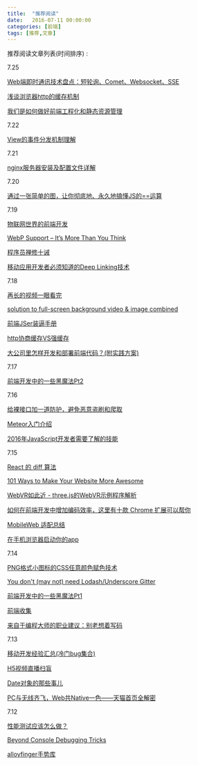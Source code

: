 ```yaml
---
title:  "推荐阅读"
date:   2016-07-11 00:00:00
categories: [前端]
tags: [推荐,文章]
---
```


推荐阅读文章列表(时间排序) :

7.25

[Web端即时通讯技术盘点：短轮询、Comet、Websocket、SSE](http://mp.weixin.qq.com/s?__biz=MzI0ODA2ODU2NQ==&mid=2651129757&idx=1&sn=172a6a7dd481f83108bea46fc0283707#rd)

[浅谈浏览器http的缓存机制](http://www.cnblogs.com/vajoy/p/5341664.html)

[我们是如何做好前端工程化和静态资源管理](https://mp.weixin.qq.com/s?__biz=MzIxMzExMjYwOQ==&mid=2651890600&idx=1&sn=19b9ae0fc7d547a19914b90f1f04d479&key=8dcebf9e179c9f3a76c0e45d26aa4851e45437ef16d5cbbb8bdcc3598218e94dc0d4760809705abe987151c39d45f4c3&ascene=0&uin=MzAwODQwMzU1&devicetype=iMac+MacBookAir7%2C2+OSX+OSX+10.11.3+build(15D21)&version=11020201&pass_ticket=WVkWe6W2%2BC1v9xv%2FfxaVFLOLcTna2QKwRkTY7orOnfBEIwQ%2FyvU9kyfnmy5PcvBe)

7.22

[View的事件分发机制理解](http://hjxandhmr.github.io/2016/07/23/Android-ViewDispatchEvent/)

7.21

[nginx服务器安装及配置文件详解](https://segmentfault.com/a/1190000002797601)

7.20

[通过一张简单的图，让你彻底地、永久地搞懂JS的==运算](https://zhuanlan.zhihu.com/p/21650547)

7.19

[物联网世界的前端开发](http://www.zcfy.cc/article/front-end-development-in-an-internet-of-things-world-843.html)

[WebP Support – It’s More Than You Think](https://optimus.keycdn.com/support/webp-support/)

[程序员禅修十诫](http://mp.weixin.qq.com/s?__biz=MzAwNDc0MTUxMw==&mid=2649639215&idx=1&sn=12b252e75aa3811c46c7fbf23cefd246)

[移动应用开发者必须知道的Deep Linking技术](https://zhuanlan.zhihu.com/p/21556876)

7.18

[再长的视频一眼看完](http://gold.xitu.io/post/5779d9bd6be3ff006a1ab5f4?utm_source=gold_browser_extension)

[solution to full-screen background video & image combined](https://github.com/dvLden/Vidage)

[前端JSer装逼手册](https://segmentfault.com/a/1190000005987011)

[http协商缓存VS强缓存](http://www.cnblogs.com/wonyun/p/5524617.html)

[大公司里怎样开发和部署前端代码？(附实践方案)](http://www.jianshu.com/p/35e20bb361d0#)

7.17

[前端开发中的一些黑魔法Pt2](http://www.w3cplus.com/css/dirty-tricks-dark-corners-front-end-pt2.html)

7.16

[给裸接口加一道防护，避免恶意盗刷和爬取](http://div.io/topic/1747)

[Meteor入门介绍](http://div.io/topic/981)

[2016年JavaScript开发者需要了解的技能](http://www.zcfy.cc/article/619)

7.15

[React 的 diff 算法](https://segmentfault.com/a/1190000000606216)

[101 Ways to Make Your Website More Awesome](https://github.com/xitu/gold-miner/blob/master/TODO/101-ways-to-make-your-website-more-awesome.md)

[WebVR如此近 - three.js的WebVR示例程序解析](https://zhuanlan.zhihu.com/p/21556998?refer=sayfe)

[如何在前端开发中增加编码效率，这里有十款 Chrome 扩展可以帮你](http://www.w3ctech.com/topic/1836)

[MobileWeb 适配总结](http://www.w3ctech.com/topic/979)

[在手机浏览器启动你的app](http://www.w3ctech.com/topic/287)

7.14

[PNG格式小图标的CSS任意颜色赋色技术](http://www.zhangxinxu.com/wordpress/2016/06/png-icon-change-color-by-css/)

[You don't (may not) need Lodash/Underscore Gitter](https://github.com/cht8687/You-Dont-Need-Lodash-Underscore?utm_campaign=CodeTengu&utm_medium=web&utm_source=CodeTengu_51)

[前端开发中的一些黑魔法Pt1](http://www.w3cplus.com/css/dirty-tricks-dark-corners-front-end-pt1.html)

[前端收集](https://github.com/foru17/front-end-collect)

[来自于编程大师的职业建议：别老想着写码](http://www.zcfy.cc/article/don-039-t-just-code-career-advice-from-the-programming-masters-javaworld-668.html)

7.13

[移动开发经验汇总(冷门bug集合)](https://github.com/imweb/mobile)

[H5视频直播扫盲](http://www.alloyteam.com/2016/05/h5-camera-literacy/)

[Date对象的那些事儿](http://www.alloyteam.com/2016/05/date-object/)

[PC与无线齐飞，Web共Native一色——天猫首页全解密](http://mp.weixin.qq.com/s?__biz=MzA4MjA0MTc4NQ==&mid=504090077&idx=1&sn=a35b791e51286f7048c2155f7c888c6d#rd)

7.12

[性能测试应该怎么做？](http://coolshell.cn/articles/17381.html)

[Beyond Console Debugging Tricks](https://medium.com/outsystems-experts/beyond-console-debugging-tricks-f7d0d7f5df4#.vwo17tm9f)

[alloyfinger手势库](http://www.alloyteam.com/2016/05/super-small-web-gesture-library-alloyfinger-released/)

